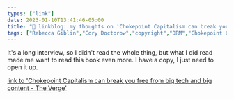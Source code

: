 ```yaml
---
types: ["link"]
date: 2023-01-10T13:41:46-05:00
title: "🔗 linkblog: my thoughts on 'Chokepoint Capitalism can break you free from big tech and big content - The Verge'"
tags: ["Rebecca Giblin","Cory Doctorow","copyright","DRM","Chokepoint Capitalism"]
---
```

It's a long interview, so I didn't read the whole thing, but what I did read made me want to read this book even more. I have a copy, I just need to open it up.  
 

[link to 'Chokepoint Capitalism can break you free from big tech and big content - The Verge'](https://www.theverge.com/23547877/decoder-chokepoint-capitalism-cory-doctorow-rebecca-giblin-spotify-ticketmaster-antitrust)
